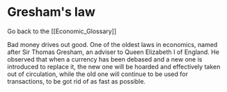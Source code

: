 # Gresham's law

Go back to the [[Economic_Glossary]]


Bad money drives out good. One of the oldest laws in economics, named after Sir Thomas Gresham, an adviser to Queen Elizabeth I of England. He observed that when a currency has been debased and a new one is introduced to replace it, the new one will be hoarded and effectively taken out of circulation, while the old one will continue to be used for transactions, to be got rid of as fast as possible.


